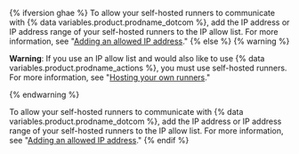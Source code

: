 {% ifversion ghae %}
To allow your self-hosted runners to communicate with {% data variables.product.prodname_dotcom %}, add the IP address or IP address range of your self-hosted runners to the IP allow list. For more information, see "[Adding an allowed IP address](#adding-an-allowed-ip-address)."
{% else %}
{% warning %}

**Warning**: If you use an IP allow list and would also like to use {% data variables.product.prodname_actions %}, you must use self-hosted runners. For more information, see "[Hosting your own runners](/actions/automating-your-workflow-with-github-actions/about-self-hosted-runners)."

{% endwarning %}

To allow your self-hosted runners to communicate with {% data variables.product.prodname_dotcom %}, add the IP address or IP address range of your self-hosted runners to the IP allow list. For more information, see "[Adding an allowed IP address](#adding-an-allowed-ip-address)."
{% endif %}
